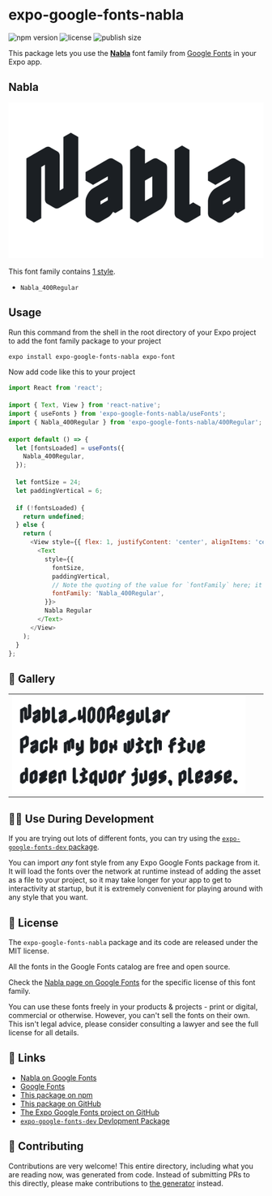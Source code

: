 # expo-google-fonts-nabla

![npm version](https://flat.badgen.net/npm/v/expo-google-fonts-nabla)
![license](https://flat.badgen.net/github/license/expo/google-fonts)
![publish size](https://flat.badgen.net/packagephobia/install/expo-google-fonts-nabla)

This package lets you use the [**Nabla**](https://fonts.google.com/specimen/Nabla) font family from [Google Fonts](https://fonts.google.com/) in your Expo app.

## Nabla

![Nabla](./font-family.png)

This font family contains [1 style](#-gallery).

- `Nabla_400Regular`

## Usage

Run this command from the shell in the root directory of your Expo project to add the font family package to your project
```sh
expo install expo-google-fonts-nabla expo-font
```

Now add code like this to your project
```js
import React from 'react';

import { Text, View } from 'react-native';
import { useFonts } from 'expo-google-fonts-nabla/useFonts';
import { Nabla_400Regular } from 'expo-google-fonts-nabla/400Regular';

export default () => {
  let [fontsLoaded] = useFonts({
    Nabla_400Regular,
  });

  let fontSize = 24;
  let paddingVertical = 6;

  if (!fontsLoaded) {
    return undefined;
  } else {
    return (
      <View style={{ flex: 1, justifyContent: 'center', alignItems: 'center' }}>
        <Text
          style={{
            fontSize,
            paddingVertical,
            // Note the quoting of the value for `fontFamily` here; it expects a string!
            fontFamily: 'Nabla_400Regular',
          }}>
          Nabla Regular
        </Text>
      </View>
    );
  }
};

```

## 🔡 Gallery


||||
|-|-|-|
|![Nabla_400Regular](.//400Regular/Nabla_400Regular.ttf.png)||||


## 👩‍💻 Use During Development

If you are trying out lots of different fonts, you can try using the [`expo-google-fonts-dev` package](https://github.com/freeboub/google-fonts/tree/master/font-packages/dev#readme).

You can import *any* font style from any Expo Google Fonts package from it. It will load the fonts
over the network at runtime instead of adding the asset as a file to your project, so it may take longer
for your app to get to interactivity at startup, but it is extremely convenient
for playing around with any style that you want.

## 📖 License

The `expo-google-fonts-nabla` package and its code are released under the MIT license.

All the fonts in the Google Fonts catalog are free and open source.

Check the [Nabla page on Google Fonts](https://fonts.google.com/specimen/Nabla) for the specific license of this font family.

You can use these fonts freely in your products & projects - print or digital, commercial or otherwise. However, you can't sell the fonts on their own. This isn't legal advice, please consider consulting a lawyer and see the full license for all details.

## 🔗 Links

- [Nabla on Google Fonts](https://fonts.google.com/specimen/Nabla)
- [Google Fonts](https://fonts.google.com/)
- [This package on npm](https://www.npmjs.com/package/expo-google-fonts-nabla)
- [This package on GitHub](https://github.com/freeboub/google-fonts/tree/master/font-packages/nabla)
- [The Expo Google Fonts project on GitHub](https://github.com/freeboub/google-fonts)
- [`expo-google-fonts-dev` Devlopment Package](https://github.com/freeboub/google-fonts/tree/master/font-packages/dev)

## 🤝 Contributing

Contributions are very welcome! This entire directory, including what you are reading now, was generated from code. Instead of submitting PRs to this directly, please make contributions to [the generator](https://github.com/freeboub/google-fonts/tree/master/packages/generator) instead.
